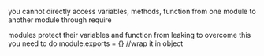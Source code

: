 you cannot directly access variables, methods, function from one module to another module through require

modules protect their variables and function from leaking
to overcome this you need to do module.exports = {}  //wrap it in object